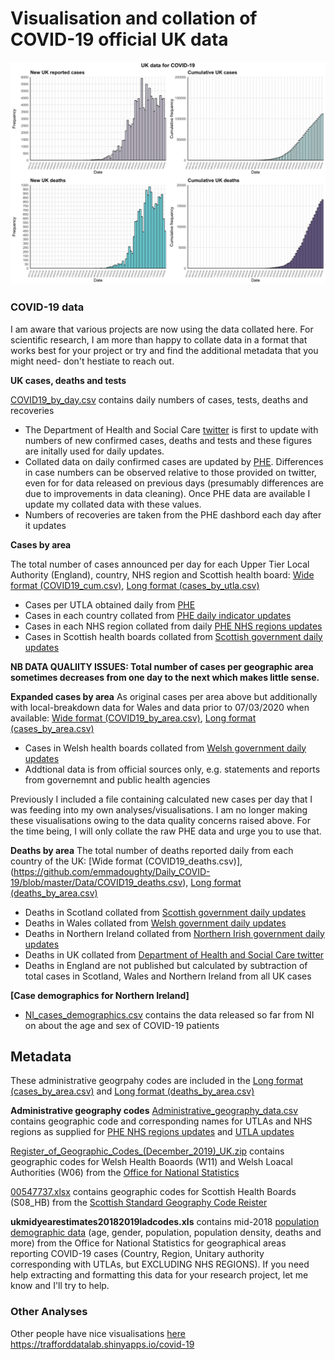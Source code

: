 # Visualisation and collation of COVID-19 official UK data

![Daily and cumulative cases, tests and deaths, 10.03.2020](https://github.com/emmadoughty/Daily_COVID-19/blob/master/Summary_plot.png)

### COVID-19 data

I am aware that various projects are now using the data collated here. For scientific research, I am more than happy to collate data in a format that works best for your project or try and find the additional metadata that you might need- don't hestiate to reach out.


**UK cases, deaths and tests**


[COVID19_by_day.csv](https://github.com/emmadoughty/Daily_COVID-19/blob/master/Data/COVID19_by_day.csv) contains daily numbers of cases, tests, deaths and recoveries
- The Department of Health and Social Care [twitter](https://twitter.com/DHSCgovuk) is first to update with numbers of new confirmed cases, deaths and tests and these figures are initally used for daily updates.
- Collated data on daily confirmed cases are updated by [PHE](https://www.arcgis.com/home/item.html?id=bc8ee90225644ef7a6f4dd1b13ea1d67). Differences in case numbers can be observed relative to those provided on twitter, even for for data released on previous days (presumably differences are due to improvements in data cleaning). Once PHE data are available I update my collated data with these values.
- Numbers of recoveries are taken from the PHE dashbord each day after it updates

**Cases by area** 


The total number of cases announced per day for each Upper Tier Local Authority (England),  country, NHS region and Scottish health board: [Wide format (COVID19_cum.csv)](https://github.com/emmadoughty/Daily_COVID-19/blob/master/Data/COVID19_cum.csv), [Long format (cases_by_utla.csv)](https://github.com/emmadoughty/Daily_COVID-19/blob/master/Data/cases_by_utla.csv)
- Cases per UTLA obtained daily from [PHE](https://www.arcgis.com/home/item.html?id=b684319181f94875a6879bbc833ca3a6) 
- Cases in each country collated from [PHE daily indicator updates](https://www.arcgis.com/home/item.html?id=bc8ee90225644ef7a6f4dd1b13ea1d67)
- Cases in each NHS region collated from daily [PHE NHS regions updates](https://www.arcgis.com/home/item.html?id=ca796627a2294c51926865748c4a56e8)
- Cases in Scottish health boards collated from [Scottish government daily updates](https://www.gov.scot/coronavirus-covid-19/)


**NB DATA QUALIITY ISSUES: Total number of cases per geographic area sometimes decreases from one day to the next which makes little sense.**

**Expanded cases by area**
As original cases per area above but additionally with local-breakdown data for Wales and data prior to 07/03/2020 when available: [Wide format (COVID19_by_area.csv)](https://github.com/emmadoughty/Daily_COVID-19/blob/master/Data/COVID19_by_area.csv), [Long format (cases_by_area.csv)](https://github.com/emmadoughty/Daily_COVID-19/blob/master/Data/cases_by_area.csv)
- Cases in Welsh health boards collated from [Welsh government daily updates](https://covid19-phwstatement.nhs.wales/)
- Addtional data is from official sources only, e.g. statements and reports from governemnt and public health agencies




Previously I included a file containing calculated new cases per day that I was feeding into my own analyses/visualisations. I am no longer making these visualisations owing to the data quality concerns raised above. For the time being, I will only collate the raw PHE data and urge you to use that.

**Deaths by area**
The total number of deaths reported daily from each country of the UK: [Wide format (COVID19_deaths.csv)], (https://github.com/emmadoughty/Daily_COVID-19/blob/master/Data/COVID19_deaths.csv), [Long format (deaths_by_area.csv)](https://github.com/emmadoughty/Daily_COVID-19/blob/master/Data/deaths_by_area.csv)
- Deaths in Scotland collated from [Scottish government daily updates](https://www.gov.scot/coronavirus-covid-19/)
- Deaths in Wales collated from [Welsh government daily updates](https://covid19-phwstatement.nhs.wales/)
- Deaths in Northern Ireland collated from [Northern Irish government daily updates](https://www.health-ni.gov.uk/news/)
- Deaths in UK collated from [Department of Health and Social Care twitter](https://twitter.com/DHSCgovuk)
- Deaths in England are not published but calculated by subtraction of total cases in Scotland, Wales and Northern Ireland from all UK cases

**[Case demographics for Northern Ireland]**
- [NI_cases_demographics.csv](https://github.com/emmadoughty/Daily_COVID-19/blob/master/Data/NI_cases_demographics.csv) contains the data released so far from NI on about the age and sex of COVID-19 patients



## Metadata

These administrative geogrpahy codes are included in the [Long format (cases_by_area.csv)](https://github.com/emmadoughty/Daily_COVID-19/blob/master/Data/cases_by_area.csv) and [Long format (deaths_by_area.csv)](https://github.com/emmadoughty/Daily_COVID-19/blob/master/Data/deaths_by_area.csv)

**Administrative geography codes**
[Administrative_geography_data.csv](https://github.com/emmadoughty/Daily_COVID-19/blob/master/Data/Administrative_geography_data.csv) contains geographic code and corresponding names for UTLAs and NHS regions as supplied for [PHE NHS regions updates](https://www.arcgis.com/home/item.html?id=ca796627a2294c51926865748c4a56e8) and [UTLA updates](https://www.arcgis.com/home/item.html?id=b684319181f94875a6879bbc833ca3a6)

[Register_of_Geographic_Codes_(December_2019)_UK.zip](https://github.com/emmadoughty/Daily_COVID-19/blob/master/Data/Register_of_Geographic_Codes_(December_2019)_UK.zip) contains geographic codes for Welsh Health Boaords (W11) and Welsh Loacal Authorities (W06) from the [Office for National Statistics](http://geoportal.statistics.gov.uk/datasets/register-of-geographic-codes-december-2019-for-the-united-kingdom)

[00547737.xlsx](https://github.com/emmadoughty/Daily_COVID-19/blob/master/Data/00547737.xlsx) contains geographic codes for Scottish Health Boards (S08_HB) from the [Scottish Standard Geography Code Reister](https://www2.gov.scot/Topics/Statistics/sns/SNSRef/StanGeoCodeRegister)

**ukmidyearestimates20182019ladcodes.xls** contains mid-2018 [population demographic data](https://www.ons.gov.uk/peoplepopulationandcommunity/populationandmigration/populationestimates/datasets/populationestimatesforukenglandandwalesscotlandandnorthernireland) (age, gender, population, population density, deaths and more) from the Office for National Statistics for geographical areas reporting COVID-19 cases (Country, Region, Unitary authority corresponding with UTLAs, but EXCLUDING NHS REGIONS). If you need help extracting and formatting this data for your research project, let me know and I'll try to help.



### Other Analyses

Other people have nice visualisations [here](https://www.arcgis.com/home/webmap/viewer.html?webmap=2c122cca2af644339cb636a9844672af&extent=-1.8598,50.9565,2.1969,52.3368)
https://trafforddatalab.shinyapps.io/covid-19
